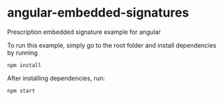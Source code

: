 # angular-embedded-signatures
Prescription embedded signature example for angular

To run this example, simply go to the root folder and install dependencies by running
```
npm install
```

After installing dependencies, run:
```
npm start
```
